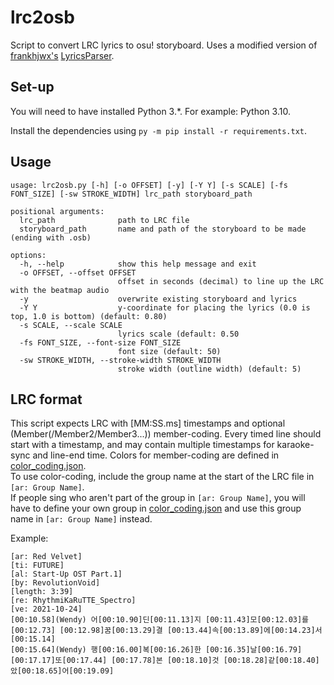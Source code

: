 # lrc2osb
Script to convert LRC lyrics to osu! storyboard.
Uses a modified version of [frankhjwx's](https://github.com/frankhjwx/)
[LyricsParser](https://github.com/frankhjwx/osu-storyboard-engine/blob/master/Storyboard%20Engine/tools/LyricsParser.py).

## Set-up
You will need to have installed Python 3.\*. For example: Python 3.10.

Install the dependencies using `py -m pip install -r requirements.txt`.

## Usage

```
usage: lrc2osb.py [-h] [-o OFFSET] [-y] [-Y Y] [-s SCALE] [-fs FONT_SIZE] [-sw STROKE_WIDTH] lrc_path storyboard_path

positional arguments:
  lrc_path              path to LRC file
  storyboard_path       name and path of the storyboard to be made (ending with .osb)

options:
  -h, --help            show this help message and exit
  -o OFFSET, --offset OFFSET
                        offset in seconds (decimal) to line up the LRC with the beatmap audio
  -y                    overwrite existing storyboard and lyrics
  -Y Y                  y-coordinate for placing the lyrics (0.0 is top, 1.0 is bottom) (default: 0.80)
  -s SCALE, --scale SCALE
                        lyrics scale (default: 0.50
  -fs FONT_SIZE, --font-size FONT_SIZE
                        font size (default: 50)
  -sw STROKE_WIDTH, --stroke-width STROKE_WIDTH
                        stroke width (outline width) (default: 5)
```

## LRC format
This script expects LRC with \[MM:SS.ms\] timestamps and optional (Member(/Member2/Member3...)) member-coding.
Every timed line should start with a timestamp, and may contain multiple timestamps for karaoke-sync and line-end time.
Colors for member-coding are defined in [color_coding.json](https://github.com/PlaylistsTrance/lrc2osb/blob/main/color_coding.json).  
To use color-coding, include the group name at the start of the LRC file in `[ar: Group Name]`.  
If people sing who aren't part of the group in `[ar: Group Name]`,
you will have to define your own group in [color_coding.json](https://github.com/PlaylistsTrance/lrc2osb/blob/main/color_coding.json)
and use this group name in `[ar: Group Name]` instead.

Example:
```
[ar: Red Velvet]
[ti: FUTURE]
[al: Start-Up OST Part.1]
[by: RevolutionVoid]
[length: 3:39]
[re: RhythmiKaRuTTE_Spectro]
[ve: 2021-10-24]
[00:10.58](Wendy) 어[00:10.90]딘[00:11.13]지 [00:11.43]모[00:12.03]를[00:12.73] [00:12.98]꿈[00:13.29]결 [00:13.44]속[00:13.89]에[00:14.23]서[00:15.14]
[00:15.64](Wendy) 행[00:16.00]복[00:16.26]한 [00:16.35]날[00:16.79] [00:17.17]또[00:17.44] [00:17.78]본 [00:18.10]것 [00:18.28]같[00:18.40]았[00:18.65]어[00:19.09]
```
